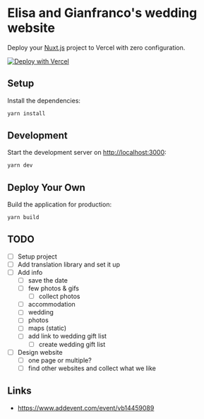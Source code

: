 # Elisa and Gianfranco's wedding website

Deploy your [Nuxt.js](https://nuxtjs.org) project to Vercel with zero configuration.

[![Deploy with Vercel](https://vercel.com/button)](https://vercel.com/new/clone?repository-url=https://github.com/vercel/vercel/tree/main/examples/nuxtjs&template=nuxtjs)

## Setup

Install the dependencies:

```bash
yarn install
```

## Development

Start the development server on <http://localhost:3000>:

```bash
yarn dev
```

## Deploy Your Own

Build the application for production:

```bash
yarn build
```

## TODO

- [ ] Setup project
- [ ] Add translation library and set it up
- [ ] Add info
  - [ ] save the date
  - [ ] few photos & gifs
    - [ ] collect photos
  - [ ] accommodation
  - [ ] wedding
  - [ ] photos
  - [ ] maps (static)
  - [ ] add link to wedding gift list
    - [ ] create wedding gift list
- [ ] Design website
  - [ ] one page or multiple?
  - [ ] find other websites and collect what we like

## Links

- <https://www.addevent.com/event/vb14459089>
